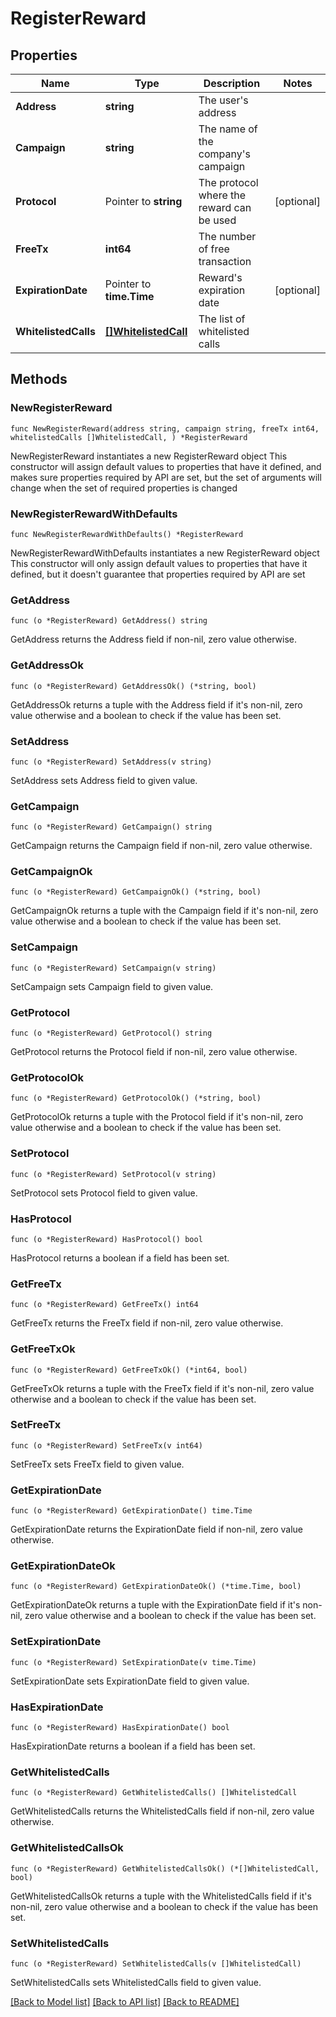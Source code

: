 # RegisterReward

## Properties

Name | Type | Description | Notes
------------ | ------------- | ------------- | -------------
**Address** | **string** | The user&#39;s address | 
**Campaign** | **string** | The name of the company&#39;s campaign | 
**Protocol** | Pointer to **string** | The protocol where the reward can be used | [optional] 
**FreeTx** | **int64** | The number of free transaction | 
**ExpirationDate** | Pointer to **time.Time** | Reward&#39;s expiration date | [optional] 
**WhitelistedCalls** | [**[]WhitelistedCall**](WhitelistedCall.md) | The list of whitelisted calls | 

## Methods

### NewRegisterReward

`func NewRegisterReward(address string, campaign string, freeTx int64, whitelistedCalls []WhitelistedCall, ) *RegisterReward`

NewRegisterReward instantiates a new RegisterReward object
This constructor will assign default values to properties that have it defined,
and makes sure properties required by API are set, but the set of arguments
will change when the set of required properties is changed

### NewRegisterRewardWithDefaults

`func NewRegisterRewardWithDefaults() *RegisterReward`

NewRegisterRewardWithDefaults instantiates a new RegisterReward object
This constructor will only assign default values to properties that have it defined,
but it doesn't guarantee that properties required by API are set

### GetAddress

`func (o *RegisterReward) GetAddress() string`

GetAddress returns the Address field if non-nil, zero value otherwise.

### GetAddressOk

`func (o *RegisterReward) GetAddressOk() (*string, bool)`

GetAddressOk returns a tuple with the Address field if it's non-nil, zero value otherwise
and a boolean to check if the value has been set.

### SetAddress

`func (o *RegisterReward) SetAddress(v string)`

SetAddress sets Address field to given value.


### GetCampaign

`func (o *RegisterReward) GetCampaign() string`

GetCampaign returns the Campaign field if non-nil, zero value otherwise.

### GetCampaignOk

`func (o *RegisterReward) GetCampaignOk() (*string, bool)`

GetCampaignOk returns a tuple with the Campaign field if it's non-nil, zero value otherwise
and a boolean to check if the value has been set.

### SetCampaign

`func (o *RegisterReward) SetCampaign(v string)`

SetCampaign sets Campaign field to given value.


### GetProtocol

`func (o *RegisterReward) GetProtocol() string`

GetProtocol returns the Protocol field if non-nil, zero value otherwise.

### GetProtocolOk

`func (o *RegisterReward) GetProtocolOk() (*string, bool)`

GetProtocolOk returns a tuple with the Protocol field if it's non-nil, zero value otherwise
and a boolean to check if the value has been set.

### SetProtocol

`func (o *RegisterReward) SetProtocol(v string)`

SetProtocol sets Protocol field to given value.

### HasProtocol

`func (o *RegisterReward) HasProtocol() bool`

HasProtocol returns a boolean if a field has been set.

### GetFreeTx

`func (o *RegisterReward) GetFreeTx() int64`

GetFreeTx returns the FreeTx field if non-nil, zero value otherwise.

### GetFreeTxOk

`func (o *RegisterReward) GetFreeTxOk() (*int64, bool)`

GetFreeTxOk returns a tuple with the FreeTx field if it's non-nil, zero value otherwise
and a boolean to check if the value has been set.

### SetFreeTx

`func (o *RegisterReward) SetFreeTx(v int64)`

SetFreeTx sets FreeTx field to given value.


### GetExpirationDate

`func (o *RegisterReward) GetExpirationDate() time.Time`

GetExpirationDate returns the ExpirationDate field if non-nil, zero value otherwise.

### GetExpirationDateOk

`func (o *RegisterReward) GetExpirationDateOk() (*time.Time, bool)`

GetExpirationDateOk returns a tuple with the ExpirationDate field if it's non-nil, zero value otherwise
and a boolean to check if the value has been set.

### SetExpirationDate

`func (o *RegisterReward) SetExpirationDate(v time.Time)`

SetExpirationDate sets ExpirationDate field to given value.

### HasExpirationDate

`func (o *RegisterReward) HasExpirationDate() bool`

HasExpirationDate returns a boolean if a field has been set.

### GetWhitelistedCalls

`func (o *RegisterReward) GetWhitelistedCalls() []WhitelistedCall`

GetWhitelistedCalls returns the WhitelistedCalls field if non-nil, zero value otherwise.

### GetWhitelistedCallsOk

`func (o *RegisterReward) GetWhitelistedCallsOk() (*[]WhitelistedCall, bool)`

GetWhitelistedCallsOk returns a tuple with the WhitelistedCalls field if it's non-nil, zero value otherwise
and a boolean to check if the value has been set.

### SetWhitelistedCalls

`func (o *RegisterReward) SetWhitelistedCalls(v []WhitelistedCall)`

SetWhitelistedCalls sets WhitelistedCalls field to given value.



[[Back to Model list]](../README.md#documentation-for-models) [[Back to API list]](../README.md#documentation-for-api-endpoints) [[Back to README]](../README.md)


